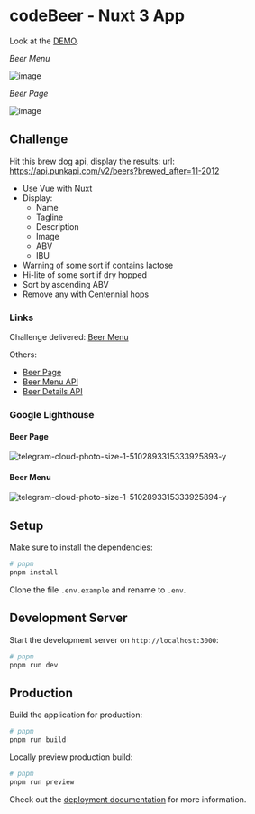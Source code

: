 # codeBeer - Nuxt 3 App

Look at the [DEMO](https://nuxt-3-tailwind-api.vercel.app/beers).

*Beer Menu*

![image](https://github.com/leomiranda/nuxt-3-tailwind-api/assets/32196/9e7730f9-7d64-4652-8809-66ec480408e6)


*Beer Page*

![image](https://github.com/leomiranda/nuxt-3-tailwind-api/assets/32196/bf60a89d-b64f-4420-a63c-8b30d4c7dae1)



## Challenge

Hit this brew dog api, display the results:
url: https://api.punkapi.com/v2/beers?brewed_after=11-2012

- Use Vue with Nuxt
- Display:
  - Name
  - Tagline
  - Description
  - Image
  - ABV
  - IBU
- Warning of some sort if contains lactose
- Hi-lite of some sort if dry hopped
- Sort by ascending ABV
- Remove any with Centennial hops


### Links

Challenge delivered: [Beer Menu](https://nuxt-3-tailwind-api.vercel.app/beers)

Others:
- [Beer Page](https://nuxt-3-tailwind-api.vercel.app/beers/48)
- [Beer Menu API](https://nuxt-3-tailwind-api.vercel.app/api/beers)
- [Beer Details API](https://nuxt-3-tailwind-api.vercel.app/api/beers/48)


### Google Lighthouse

#### Beer Page

![telegram-cloud-photo-size-1-5102893315333925893-y](https://github.com/leomiranda/nuxt-3-tailwind-api/assets/32196/128390ba-a62a-468d-b006-461920fb94be)

#### Beer Menu

![telegram-cloud-photo-size-1-5102893315333925894-y](https://github.com/leomiranda/nuxt-3-tailwind-api/assets/32196/597db79f-15c5-4077-90ef-7cf9092bbddf)


## Setup

Make sure to install the dependencies:

```bash
# pnpm
pnpm install
```

Clone the file `.env.example` and rename to `.env`.

## Development Server

Start the development server on `http://localhost:3000`:

```bash
# pnpm
pnpm run dev
```

## Production

Build the application for production:

```bash
# pnpm
pnpm run build
```

Locally preview production build:

```bash
# pnpm
pnpm run preview
```

Check out the [deployment documentation](https://nuxt.com/docs/getting-started/deployment) for more information.
